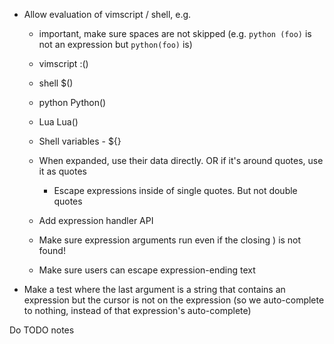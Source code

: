 - Allow evaluation of vimscript / shell, e.g.
    - important, make sure spaces are not skipped (e.g. `python (foo)` is not an expression but `python(foo)` is)
    - vimscript :()
    - shell $()
    - python Python()
    - Lua Lua()
    - Shell variables - ${}

    - When expanded, use their data directly. OR if it's around quotes, use it as quotes
        - Escape expressions inside of single quotes. But not double quotes
    - Add expression handler API
    - Make sure expression arguments run even if the closing ) is not found!
    - Make sure users can escape expression-ending text

- Make a test where the last argument is a string that contains an expression
but the cursor is not on the expression (so we auto-complete to nothing,
instead of that expression's auto-complete)

Do TODO notes
